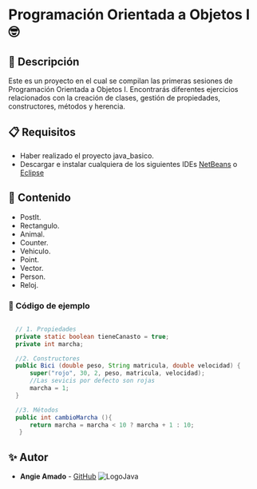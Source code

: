 # Programación Orientada a Objetos I 🤓

## 📌 Descripción
Este es un proyecto en el cual se compilan las primeras sesiones de Programación Orientada a Objetos I. Encontrarás diferentes ejercicios relacionados con la creación de clases, gestión de propiedades, constructores, métodos y herencia. 

## 📋 Requisitos

- Haber realizado el proyecto java_basico.
- Descargar e instalar cualquiera de los siguientes IDEs [NetBeans](https://platzi.com/tutoriales/1760-java-persistencia/7532-guia-para-la-instalacion-y-configuracion-de-netbeans121/) o [Eclipse](https://www.grupocodesi.com/blog/instalar-eclipse.html)
  
## 📄 Contenido
- PostIt.
- Rectangulo.
- Animal.
- Counter.
- Vehiculo.
- Point.
- Vector.
- Person.
- Reloj.

### 📜 Código de ejemplo
```java

  // 1. Propiedades
  private static boolean tieneCanasto = true; 
  private int marcha;

  //2. Constructores
  public Bici (double peso, String matricula, double velocidad) {
      super("rojo", 30, 2, peso, matricula, velocidad);
      //Las sevicis por defecto son rojas
      marcha = 1;
  }

  //3. Métodos
  public int cambioMarcha (){
      return marcha = marcha < 10 ? marcha + 1 : 10;
   }

```

## ✨ Autor
- **Angie Amado** - [GitHub](https://github.com/angieah17)
![LogoJava](https://download.logo.wine/logo/Java_(programming_language)/Java_(programming_language)-Logo.wine.png)

